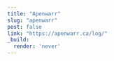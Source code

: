 ```yaml
---
title: "Apenwarr"
slug: "apenwarr"
post: false
link: "https://apenwarr.ca/log/"
_build:
  render: 'never'
---
```


